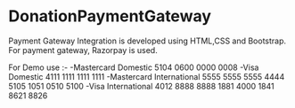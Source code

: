 # DonationPaymentGateway
 Payment Gateway Integration is developed using HTML,CSS and Bootstrap. For payment gateway, Razorpay is used.

 For Demo use :-
-Mastercard Domestic
 5104 0600 0000 0008
-Visa Domestic
 4111 1111 1111 1111
-Mastercard International
 5555 5555 5555 4444
 5105 1051 0510 5100
-Visa International
 4012 8888 8888 1881
 4000 1841 8621 8826


